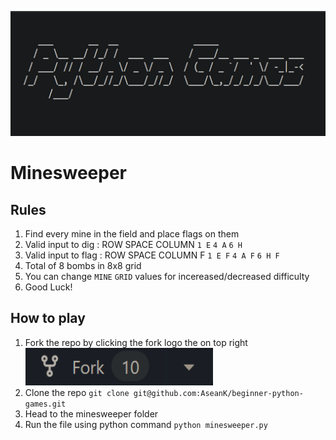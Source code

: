 <p align="center">
  <a href="https://github.com/AseanK/beginner-python-games" target="_blank">
    <img src="../../images/logo.png" width = "2560px" height = "200px">
  </a>
</p>

# Minesweeper
<!-- Game Rules -->
## Rules
1. Find every mine in the field and place flags on them
2. Valid input to dig : ROW SPACE COLUMN `1 E` `4 A` `6 H`
3. Valid input to flag : ROW SPACE COLUMN F `1 E F` `4 A F` `6 H F`
4. Total of 8 bombs in 8x8 grid
5. You can change `MINE` `GRID` values for incereased/decreased difficulty
6. Good Luck!

## How to play
1. Fork the repo by clicking the fork logo the on top right <img src="../../images/fork.png" width="300" height="60">
2. Clone the repo `git clone git@github.com:AseanK/beginner-python-games.git`
3. Head to the minesweeper folder
4. Run the file using python command `python minesweeper.py`
